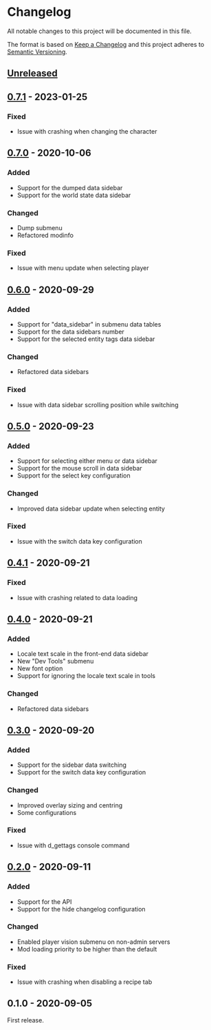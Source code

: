 # Changelog

All notable changes to this project will be documented in this file.

The format is based on [Keep a Changelog](http://keepachangelog.com/en/1.0.0/)
and this project adheres to [Semantic Versioning](http://semver.org/spec/v2.0.0.html).

## [Unreleased][]

## [0.7.1][] - 2023-01-25

### Fixed

- Issue with crashing when changing the character

## [0.7.0][] - 2020-10-06

### Added

- Support for the dumped data sidebar
- Support for the world state data sidebar

### Changed

- Dump submenu
- Refactored modinfo

### Fixed

- Issue with menu update when selecting player

## [0.6.0][] - 2020-09-29

### Added

- Support for "data_sidebar" in submenu data tables
- Support for the data sidebars number
- Support for the selected entity tags data sidebar

### Changed

- Refactored data sidebars

### Fixed

- Issue with data sidebar scrolling position while switching

## [0.5.0][] - 2020-09-23

### Added

- Support for selecting either menu or data sidebar
- Support for the mouse scroll in data sidebar
- Support for the select key configuration

### Changed

- Improved data sidebar update when selecting entity

### Fixed

- Issue with the switch data key configuration

## [0.4.1][] - 2020-09-21

### Fixed

- Issue with crashing related to data loading

## [0.4.0][] - 2020-09-21

### Added

- Locale text scale in the front-end data sidebar
- New "Dev Tools" submenu
- New font option
- Support for ignoring the locale text scale in tools

### Changed

- Refactored data sidebars

## [0.3.0][] - 2020-09-20

### Added

- Support for the sidebar data switching
- Support for the switch data key configuration

### Changed

- Improved overlay sizing and centring
- Some configurations

### Fixed

- Issue with d_gettags console command

## [0.2.0][] - 2020-09-11

### Added

- Support for the API
- Support for the hide changelog configuration

### Changed

- Enabled player vision submenu on non-admin servers
- Mod loading priority to be higher than the default

### Fixed

- Issue with crashing when disabling a recipe tab

## 0.1.0 - 2020-09-05

First release.

[unreleased]: https://github.com/dstmodders/mod-dev-tools/compare/v0.7.1...no-sdk
[0.7.1]: https://github.com/dstmodders/mod-dev-tools/compare/v0.7.0...v0.7.1
[0.7.0]: https://github.com/dstmodders/mod-dev-tools/compare/v0.6.0...v0.7.0
[0.6.0]: https://github.com/dstmodders/mod-dev-tools/compare/v0.5.0...v0.6.0
[0.5.0]: https://github.com/dstmodders/mod-dev-tools/compare/v0.4.1...v0.5.0
[0.4.1]: https://github.com/dstmodders/mod-dev-tools/compare/v0.4.0...v0.4.1
[0.4.0]: https://github.com/dstmodders/mod-dev-tools/compare/v0.3.0...v0.4.0
[0.3.0]: https://github.com/dstmodders/mod-dev-tools/compare/v0.2.0...v0.3.0
[0.2.0]: https://github.com/dstmodders/mod-dev-tools/compare/v0.1.0...v0.2.0
